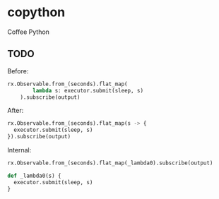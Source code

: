 # copython

Coffee Python

## TODO

Before:

```py
rx.Observable.from_(seconds).flat_map(
        lambda s: executor.submit(sleep, s)
    ).subscribe(output)
```

After:

```py
rx.Observable.from_(seconds).flat_map(s -> {
  executor.submit(sleep, s)
}).subscribe(output)
```

Internal:

```py
rx.Observable.from_(seconds).flat_map(_lambda0).subscribe(output)

def _lambda0(s) {
  executor.submit(sleep, s)
}
```
